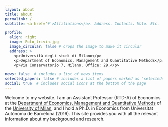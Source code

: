 ```yaml
---
layout: about
title: about
permalink: /
subtitle: <a href='#'>Affiliations</a>. Address. Contacts. Moto. Etc.

profile:
  align: right
  image: Foto_trivin.jpg
  image_circular: false # crops the image to make it circular
  address: >
    <p>Università degli studi di Milano</p>
    <p>Department of Economics, Management and Quantitative Methods</p>
    <p>Via Conservatorio 7, Milano. Office: 29.</p>

news: false  # includes a list of news items
selected_papers: false # includes a list of papers marked as "selected={true}"
social: true  # includes social icons at the bottom of the page
---
```


Welcome to my website. I am an Assistant Professor (RTD-A) of Economics at the [Department of Economics, Management and Quantitative Methods](https://eng.demm.unimi.it/ecm/home) of the [University of Milan](https://www.unimi.it/en), and I hold a Ph.D. in Economics from Universitat Autònoma de Barcelona (2016). This site provides you with all the relevant information about my background and research.